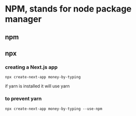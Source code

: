 # NPM, stands for node package manager
## npm

## npx

### creating a Next.js app
```npx create-next-app money-by-typing```

if yarn is installed it will use yarn
### to prevent yarn
```npx create-next-app money-by-typing --use-npm```
